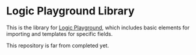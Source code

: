 # Logic Playground Library

This is the library for [Logic Playground](../../../Logic-Playground), which includes basic elements for importing and templates for specific fields.

This repository is far from completed yet.
